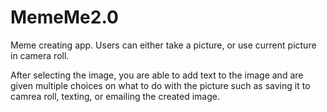 # MemeMe2.0
Meme creating app. Users can either take a picture, or use current picture in camera roll. 

After selecting the image, you are able to add text to the image and are given multiple choices on what to do with the picture such as saving it to camrea roll, texting, or emailing the created image.

